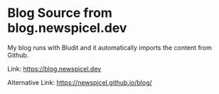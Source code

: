 # Blog Source from blog.newspicel.dev

My blog runs with Bludit and it automatically imports the content from Github.

Link: https://blog.newspicel.dev

Alternative Link: https://newspicel.github.io/blog/